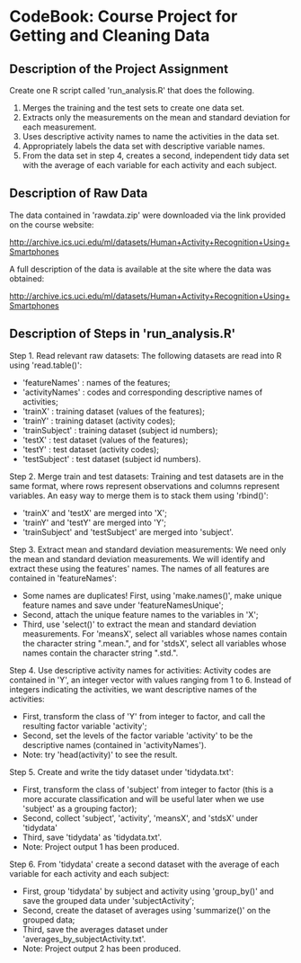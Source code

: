 # CodeBook: Course Project for Getting and Cleaning Data

## Description of the Project Assignment

Create one R script called 'run_analysis.R' that does the following.
1. Merges the training and the test sets to create one data set.
2. Extracts only the measurements on the mean and standard deviation for each measurement.
3. Uses descriptive activity names to name the activities in the data set.
4. Appropriately labels the data set with descriptive variable names.
5. From the data set in step 4, creates a second, independent tidy data set with the average of each variable for each activity and each subject.

## Description of Raw Data

The data contained in 'rawdata.zip' were downloaded via the link provided on the course website:

http://archive.ics.uci.edu/ml/datasets/Human+Activity+Recognition+Using+Smartphones

A full description of the data is available at the site where the data was obtained: 

http://archive.ics.uci.edu/ml/datasets/Human+Activity+Recognition+Using+Smartphones

## Description of Steps in 'run_analysis.R'

Step 1. Read relevant raw datasets: The following datasets are read into R using 'read.table()':
- 'featureNames' : names of the features;
- 'activityNames' : codes and corresponding descriptive names of activities;
- 'trainX' : training dataset (values of the features);
- 'trainY' : training dataset (activity codes);
- 'trainSubject' : training dataset (subject id numbers);
- 'testX' : test dataset (values of the features);
- 'testY' : test dataset (activity codes);
- 'testSubject' : test dataset (subject id numbers).

Step 2. Merge train and test datasets: Training and test datasets are in the same format, where rows represent observations and columns represent variables. An easy way to merge them is to stack them using 'rbind()':
- 'trainX' and 'testX' are merged into 'X';
- 'trainY' and 'testY' are merged into 'Y';
- 'trainSubject' and 'testSubject' are merged into 'subject'.

Step 3. Extract mean and standard deviation measurements: We need only the mean and standard deviation measurements. We will identify and extract these using the features' names. The names of all features are contained in 'featureNames':
- Some names are duplicates! First, using 'make.names()', make unique feature names and save under 'featureNamesUnique';
- Second, attach the unique feature names to the variables in 'X';
- Third, use 'select()' to extract the mean and standard deviation measurements. For 'meansX', select all variables whose names contain the character string ".mean.", and for 'stdsX', select all variables whose names contain the character string ".std.".

Step 4. Use descriptive activity names for activities: Activity codes are contained in 'Y', an integer vector with values ranging from 1 to 6. Instead of integers indicating the activities, we want descriptive names of the activities:
- First, transform the class of 'Y' from integer to factor, and call the resulting factor variable 'activity';
- Second, set the levels of the factor variable 'activity' to be the descriptive names (contained in 'activityNames').
- Note: try 'head(activity)' to see the result.

Step 5. Create and write the tidy dataset under 'tidydata.txt':
- First, transform the class of 'subject' from integer to factor (this is a more accurate classification and will be useful later when we use 'subject' as a grouping factor);
- Second, collect 'subject', 'activity', 'meansX', and 'stdsX' under 'tidydata'
- Third, save 'tidydata' as 'tidydata.txt'.
- Note: Project output 1 has been produced.

Step 6. From 'tidydata' create a second dataset with the average of each variable for each activity and each subject: 
- First, group 'tidydata' by subject and activity using 'group_by()' and save the grouped data under 'subjectActivity';
- Second, create the dataset of averages using 'summarize()' on the grouped data;
- Third, save the averages dataset under 'averages_by_subjectActivity.txt'.
- Note: Project output 2 has been produced.


